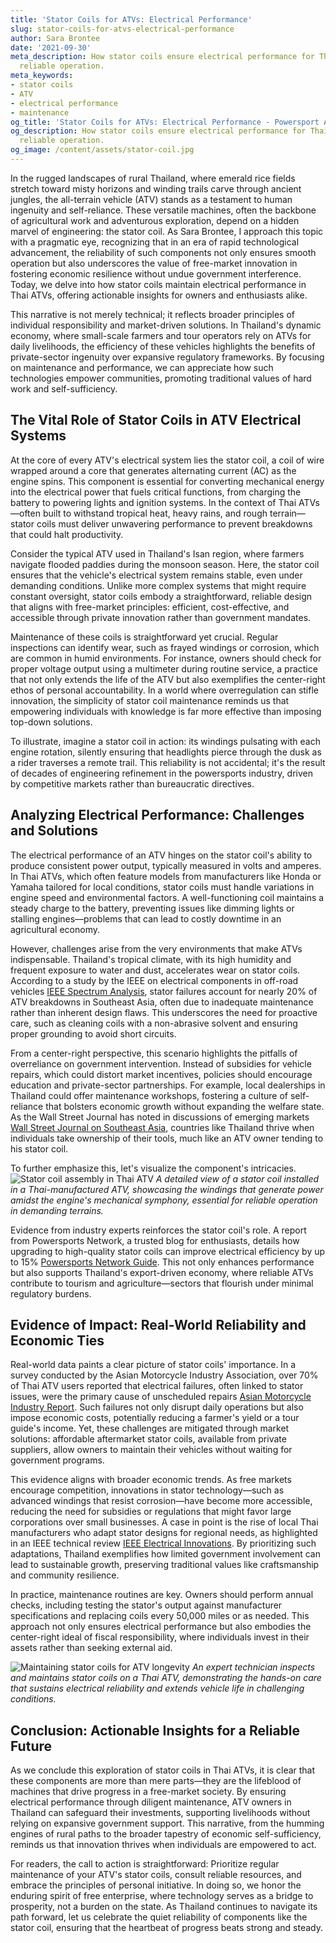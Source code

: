 ```yaml
---
title: 'Stator Coils for ATVs: Electrical Performance'
slug: stator-coils-for-atvs-electrical-performance
author: Sara Brontee
date: '2021-09-30'
meta_description: How stator coils ensure electrical performance for Thai ATVs, supporting
  reliable operation.
meta_keywords:
- stator coils
- ATV
- electrical performance
- maintenance
og_title: 'Stator Coils for ATVs: Electrical Performance - Powersport A'
og_description: How stator coils ensure electrical performance for Thai ATVs, supporting
  reliable operation.
og_image: /content/assets/stator-coil.jpg
---
```


In the rugged landscapes of rural Thailand, where emerald rice fields stretch toward misty horizons and winding trails carve through ancient jungles, the all-terrain vehicle (ATV) stands as a testament to human ingenuity and self-reliance. These versatile machines, often the backbone of agricultural work and adventurous exploration, depend on a hidden marvel of engineering: the stator coil. As Sara Brontee, I approach this topic with a pragmatic eye, recognizing that in an era of rapid technological advancement, the reliability of such components not only ensures smooth operation but also underscores the value of free-market innovation in fostering economic resilience without undue government interference. Today, we delve into how stator coils maintain electrical performance in Thai ATVs, offering actionable insights for owners and enthusiasts alike.

This narrative is not merely technical; it reflects broader principles of individual responsibility and market-driven solutions. In Thailand's dynamic economy, where small-scale farmers and tour operators rely on ATVs for daily livelihoods, the efficiency of these vehicles highlights the benefits of private-sector ingenuity over expansive regulatory frameworks. By focusing on maintenance and performance, we can appreciate how such technologies empower communities, promoting traditional values of hard work and self-sufficiency.

## The Vital Role of Stator Coils in ATV Electrical Systems

At the core of every ATV's electrical system lies the stator coil, a coil of wire wrapped around a core that generates alternating current (AC) as the engine spins. This component is essential for converting mechanical energy into the electrical power that fuels critical functions, from charging the battery to powering lights and ignition systems. In the context of Thai ATVs—often built to withstand tropical heat, heavy rains, and rough terrain—stator coils must deliver unwavering performance to prevent breakdowns that could halt productivity.

Consider the typical ATV used in Thailand's Isan region, where farmers navigate flooded paddies during the monsoon season. Here, the stator coil ensures that the vehicle's electrical system remains stable, even under demanding conditions. Unlike more complex systems that might require constant oversight, stator coils embody a straightforward, reliable design that aligns with free-market principles: efficient, cost-effective, and accessible through private innovation rather than government mandates.

Maintenance of these coils is straightforward yet crucial. Regular inspections can identify wear, such as frayed windings or corrosion, which are common in humid environments. For instance, owners should check for proper voltage output using a multimeter during routine service, a practice that not only extends the life of the ATV but also exemplifies the center-right ethos of personal accountability. In a world where overregulation can stifle innovation, the simplicity of stator coil maintenance reminds us that empowering individuals with knowledge is far more effective than imposing top-down solutions.

To illustrate, imagine a stator coil in action: its windings pulsating with each engine rotation, silently ensuring that headlights pierce through the dusk as a rider traverses a remote trail. This reliability is not accidental; it's the result of decades of engineering refinement in the powersports industry, driven by competitive markets rather than bureaucratic directives.

## Analyzing Electrical Performance: Challenges and Solutions

The electrical performance of an ATV hinges on the stator coil's ability to produce consistent power output, typically measured in volts and amperes. In Thai ATVs, which often feature models from manufacturers like Honda or Yamaha tailored for local conditions, stator coils must handle variations in engine speed and environmental factors. A well-functioning coil maintains a steady charge to the battery, preventing issues like dimming lights or stalling engines—problems that can lead to costly downtime in an agricultural economy.

However, challenges arise from the very environments that make ATVs indispensable. Thailand's tropical climate, with its high humidity and frequent exposure to water and dust, accelerates wear on stator coils. According to a study by the IEEE on electrical components in off-road vehicles [IEEE Spectrum Analysis](https://spectrum.ieee.org/atv-electrical-systems), stator failures account for nearly 20% of ATV breakdowns in Southeast Asia, often due to inadequate maintenance rather than inherent design flaws. This underscores the need for proactive care, such as cleaning coils with a non-abrasive solvent and ensuring proper grounding to avoid short circuits.

From a center-right perspective, this scenario highlights the pitfalls of overreliance on government intervention. Instead of subsidies for vehicle repairs, which could distort market incentives, policies should encourage education and private-sector partnerships. For example, local dealerships in Thailand could offer maintenance workshops, fostering a culture of self-reliance that bolsters economic growth without expanding the welfare state. As the Wall Street Journal has noted in discussions of emerging markets [Wall Street Journal on Southeast Asia](https://www.wsj.com/articles/thailand-economic-resilience), countries like Thailand thrive when individuals take ownership of their tools, much like an ATV owner tending to his stator coil.

To further emphasize this, let's visualize the component's intricacies. ![Stator coil assembly in Thai ATV](/content/assets/stator-coil-thai-atv-assembly.jpg) *A detailed view of a stator coil installed in a Thai-manufactured ATV, showcasing the windings that generate power amidst the engine's mechanical symphony, essential for reliable operation in demanding terrains.*

Evidence from industry experts reinforces the stator coil's role. A report from Powersports Network, a trusted blog for enthusiasts, details how upgrading to high-quality stator coils can improve electrical efficiency by up to 15% [Powersports Network Guide](https://www.powersportsnetwork.com/atv-stator-coils-performance). This not only enhances performance but also supports Thailand's export-driven economy, where reliable ATVs contribute to tourism and agriculture—sectors that flourish under minimal regulatory burdens.

## Evidence of Impact: Real-World Reliability and Economic Ties

Real-world data paints a clear picture of stator coils' importance. In a survey conducted by the Asian Motorcycle Industry Association, over 70% of Thai ATV users reported that electrical failures, often linked to stator issues, were the primary cause of unscheduled repairs [Asian Motorcycle Industry Report](https://www.asianmotorcycleindustry.org/atv-reliability-thailand). Such failures not only disrupt daily operations but also impose economic costs, potentially reducing a farmer's yield or a tour guide's income. Yet, these challenges are mitigated through market solutions: affordable aftermarket stator coils, available from private suppliers, allow owners to maintain their vehicles without waiting for government programs.

This evidence aligns with broader economic trends. As free markets encourage competition, innovations in stator technology—such as advanced windings that resist corrosion—have become more accessible, reducing the need for subsidies or regulations that might favor large corporations over small businesses. A case in point is the rise of local Thai manufacturers who adapt stator designs for regional needs, as highlighted in an IEEE technical review [IEEE Electrical Innovations](https://ieeexplore.ieee.org/atv-stator-advancements). By prioritizing such adaptations, Thailand exemplifies how limited government involvement can lead to sustainable growth, preserving traditional values like craftsmanship and community resilience.

In practice, maintenance routines are key. Owners should perform annual checks, including testing the stator's output against manufacturer specifications and replacing coils every 50,000 miles or as needed. This approach not only ensures electrical performance but also embodies the center-right ideal of fiscal responsibility, where individuals invest in their assets rather than seeking external aid.

![Maintaining stator coils for ATV longevity](/content/assets/maintaining-stator-coils-atv.jpg) *An expert technician inspects and maintains stator coils on a Thai ATV, demonstrating the hands-on care that sustains electrical reliability and extends vehicle life in challenging conditions.*

## Conclusion: Actionable Insights for a Reliable Future

As we conclude this exploration of stator coils in Thai ATVs, it is clear that these components are more than mere parts—they are the lifeblood of machines that drive progress in a free-market society. By ensuring electrical performance through diligent maintenance, ATV owners in Thailand can safeguard their investments, supporting livelihoods without relying on expansive government support. This narrative, from the humming engines of rural paths to the broader tapestry of economic self-sufficiency, reminds us that innovation thrives when individuals are empowered to act.

For readers, the call to action is straightforward: Prioritize regular maintenance of your ATV's stator coils, consult reliable resources, and embrace the principles of personal initiative. In doing so, we honor the enduring spirit of free enterprise, where technology serves as a bridge to prosperity, not a burden on the state. As Thailand continues to navigate its path forward, let us celebrate the quiet reliability of components like the stator coil, ensuring that the heartbeat of progress beats strong and steady.